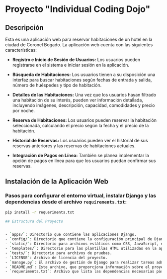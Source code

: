 # Proyecto "Individual Coding Dojo"

## Descripción 
Esta es una aplicación web para reservar habitaciones de un hotel en la ciudad de Coronel Bogado. La aplicación web cuenta con las siguientes características:

- **Registro e Inicio de Sesión de Usuarios:** Los usuarios pueden registrarse en el sistema e iniciar sesión en la aplicación.

- **Búsqueda de Habitaciones:** Los usuarios tienen a su disposición una interfaz para buscar habitaciones según fechas de entrada y salida, número de huéspedes y tipo de habitación.

- **Detalles de las Habitaciones:** Una vez que los usuarios hayan filtrado una habitación de su interés, pueden ver información detallada, incluyendo imágenes, descripción, capacidad, comodidades y precio por noche.

- **Reserva de Habitaciones:** Los usuarios pueden reservar la habitación seleccionada, calculando el precio según la fecha y el precio de la habitación.

- **Historial de Reservas:** Los usuarios pueden ver el historial de sus reservas anteriores y las reservas de habitaciones actuales.

- **Integración de Pagos en Línea:** También se planea implementar la opción de pagos en línea para que los usuarios puedan confirmar sus reservas.

## Instalación de la Aplicación Web 

### Pasos para configurar el entorno virtual, instalar Django y las dependencias desde el archivo `requirements.txt`:

```bash
pip install -r requeriments.txt

## Estructura del Proyecto


- `apps/`: Directorio que contiene las aplicaciones Django.
- `config/`: Directorio que contiene la configuración principal de Django.
- `static/`: Directorio para archivos estáticos como CSS, JavaScript, etc.
- `templates/`: Directorio para las plantillas HTML utilizadas en la aplicación.
- `tests/`: Directorio para archivos de pruebas.
- `LICENSE`: Archivo de licencia del proyecto.
- `manage.py`: El archivo de gestión de Django para realizar tareas administrativas.
- `README.md`: Este archivo, que proporciona información sobre el proyecto.
- `requeriments.txt`: Archivo que lista las dependencias necesarias para el proyecto.


